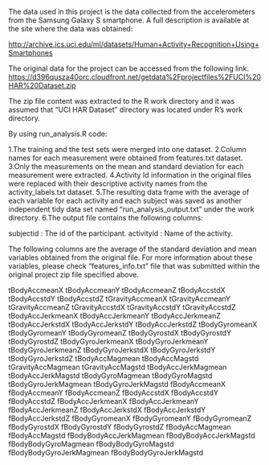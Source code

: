 The data used in this project is the data collected from the accelerometers from the Samsung Galaxy S smartphone. A full description is available at the site where the data was obtained:

http://archive.ics.uci.edu/ml/datasets/Human+Activity+Recognition+Using+Smartphones 

The original data for the project can be accessed from the following link.
https://d396qusza40orc.cloudfront.net/getdata%2Fprojectfiles%2FUCI%20HAR%20Dataset.zip 

The zip file content was extracted to the R work directory and it was assumed that “UCI HAR Dataset” directory was located under R’s work directory.

By using run_analysis.R code:  

1.The training and the test sets were merged into one dataset.
2.Column names for each measurement were obtained from features.txt dataset.
3.Only the measurements on the mean and standard deviation for each measurement were extracted. 
4.Activity Id information in the original files were replaced with their descriptive activity names from the activity_labels.txt dataset.
5.The resulting data frame with the average of each variable for each activity and each subject was saved as another independent tidy data set named “run_analysis_output.txt” under the work directory. 
6.The output file contains the following columns:

subjectid : The id of the participant.
activityid : Name of the activity.

The following columns are the average of the standard deviation and mean variables obtained from the original file. For more information about these variables, please check “features_info.txt” file that was submitted within the original project zip file specified above.

tBodyAccmeanX 
tBodyAccmeanY 
tBodyAccmeanZ 
tBodyAccstdX 
tBodyAccstdY 
tBodyAccstdZ 
tGravityAccmeanX
tGravityAccmeanY 
tGravityAccmeanZ 
tGravityAccstdX 
tGravityAccstdY 
tGravityAccstdZ 
tBodyAccJerkmeanX 
tBodyAccJerkmeanY
tBodyAccJerkmeanZ 
tBodyAccJerkstdX
tBodyAccJerkstdY 
tBodyAccJerkstdZ
tBodyGyromeanX 
tBodyGyromeanY
tBodyGyromeanZ 
tBodyGyrostdX 
tBodyGyrostdY 
tBodyGyrostdZ 
tBodyGyroJerkmeanX 
tBodyGyroJerkmeanY 
tBodyGyroJerkmeanZ 
tBodyGyroJerkstdX
tBodyGyroJerkstdY
tBodyGyroJerkstdZ
tBodyAccMagmean 
tBodyAccMagstd
tGravityAccMagmean 
tGravityAccMagstd
tBodyAccJerkMagmean
tBodyAccJerkMagstd 
tBodyGyroMagmean 
tBodyGyroMagstd
tBodyGyroJerkMagmean 
tBodyGyroJerkMagstd
fBodyAccmeanX 
fBodyAccmeanY 
fBodyAccmeanZ 
fBodyAccstdX
fBodyAccstdY
fBodyAccstdZ
fBodyAccJerkmeanX
fBodyAccJerkmeanY
fBodyAccJerkmeanZ 
fBodyAccJerkstdX
fBodyAccJerkstdY
fBodyAccJerkstdZ
fBodyGyromeanX
fBodyGyromeanY
fBodyGyromeanZ 
fBodyGyrostdX
fBodyGyrostdY 
fBodyGyrostdZ
fBodyAccMagmean 
fBodyAccMagstd
fBodyBodyAccJerkMagmean
fBodyBodyAccJerkMagstd 
fBodyBodyGyroMagmean 
fBodyBodyGyroMagstd
fBodyBodyGyroJerkMagmean 
fBodyBodyGyroJerkMagstd
